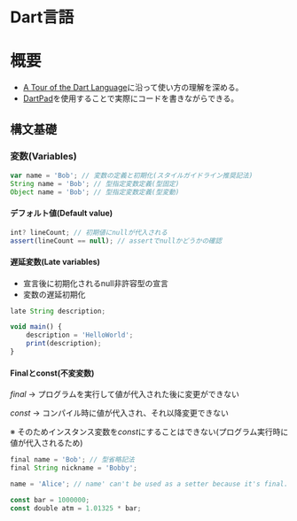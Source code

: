 # Dart言語

# 概要

- [A Tour of the Dart Language](https://dart.dev/language)に沿って使い方の理解を深める。
- [DartPad](https://dartpad.dev)を使用することで実際にコードを書きながらできる。

## 構文基礎

### 変数(Variables)

``` javascript
var name = 'Bob'; // 変数の定義と初期化(スタイルガイドライン推奨記法)
String name = 'Bob'; // 型指定変数定義(型固定)
Object name = 'Bob'; // 型指定変数定義(型変動)
```

#### デフォルト値(Default value)

``` javascript
int? lineCount; // 初期値にnullが代入される
assert(lineCount == null); // assertでnullかどうかの確認
```

#### 遅延変数(Late variables)

* 宣言後に初期化されるnull非許容型の宣言
* 変数の遅延初期化

``` javascript
late String description;

void main() {
    description = 'HelloWorld';
    print(description);
}
```

#### Finalとconst(不変変数)

*final* → プログラムを実行して値が代入された後に変更ができない

*const* → コンパイル時に値が代入され、それ以降変更できない

※ そのためインスタンス変数を*const*にすることはできない(プログラム実行時に値が代入されるため)

```javascript
final name = 'Bob'; // 型省略記法
final String nickname = 'Bobby';

name = 'Alice'; // name' can't be used as a setter because it's final.

const bar = 1000000;
const double atm = 1.01325 * bar;
```
